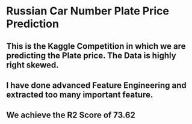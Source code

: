 # Russian Car Number Plate Price Prediction
## This is the Kaggle Competition in which we are predicting the Plate price. The Data is highly right skewed.
## I have done advanced Feature Engineering and extracted too many important feature.
## We achieve the R2 Score of 73.62

